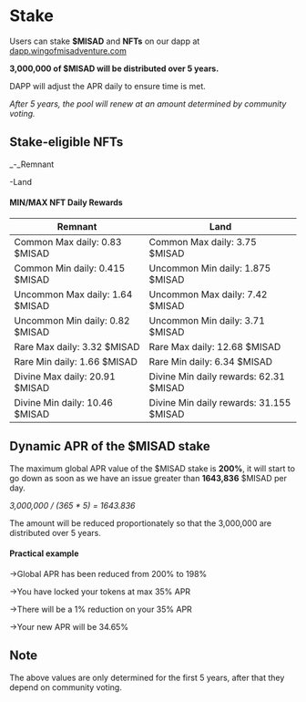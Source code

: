 # Stake

Users can stake **$MISAD** and **NFTs** on our dapp at [dapp.wingofmisadventure.com](http://dapp.wingofmisadventure.com/)

**3,000,000 of $MISAD will be distributed over 5 years.**

DAPP will adjust the APR daily to ensure time is met.

_After 5 years, the pool will renew at an amount determined by community voting._

## **Stake-eligible NFTs**

_-_Remnant

\-Land

#### MIN/MAX NFT Daily Rewards

| Remnant                         | Land                                    |
| ------------------------------- | --------------------------------------- |
| Common Max daily: 0.83 $MISAD   | Common Max daily: 3.75 $MISAD           |
| Common Min daily: 0.415 $MISAD  | Uncommon Min daily: 1.875 $MISAD        |
| Uncommon Max daily: 1.64 $MISAD | Uncommon Max daily: 7.42 $MISAD         |
| Uncommon Min daily: 0.82 $MISAD | Uncommon Min daily: 3.71 $MISAD         |
| Rare Max daily: 3.32 $MISAD     | Rare Max daily: 12.68 $MISAD            |
| Rare Min daily: 1.66 $MISAD     | Rare Min daily: 6.34 $MISAD             |
| Divine Max daily: 20.91 $MISAD  | Divine Min daily rewards: 62.31 $MISAD  |
| Divine Min daily: 10.46 $MISAD  | Divine Min daily rewards: 31.155 $MISAD |

## Dynamic APR of the $MISAD stake

The maximum global APR value of the $MISAD stake is **200%**, it will start to go down as soon as we have an issue greater than **1643,836** $MISAD per day.

_3,000,000 / (365 \* 5) = 1643.836_

The amount will be reduced proportionately so that the 3,000,000 are distributed over 5 years.

#### Practical example

\->Global APR has been reduced from 200% to 198%

\->You have locked your tokens at max 35% APR

\->There will be a 1% reduction on your 35% APR

\->Your new APR will be 34.65%

## Note

The above values ​​are only determined for the first 5 years, after that they depend on community voting.
